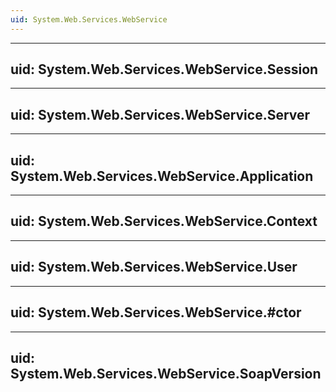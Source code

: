 ```yaml
---
uid: System.Web.Services.WebService
---
```


---
uid: System.Web.Services.WebService.Session
---

---
uid: System.Web.Services.WebService.Server
---

---
uid: System.Web.Services.WebService.Application
---

---
uid: System.Web.Services.WebService.Context
---

---
uid: System.Web.Services.WebService.User
---

---
uid: System.Web.Services.WebService.#ctor
---

---
uid: System.Web.Services.WebService.SoapVersion
---
